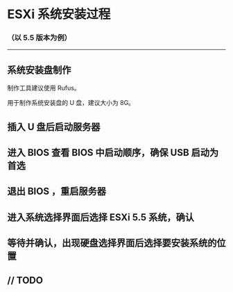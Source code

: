# ESXi 系统安装过程

### （以 5.5 版本为例）

---

## 系统安装盘制作

制作工具建议使用 Rufus。

用于制作系统安装盘的 U 盘，建议大小为 8G。

## 插入 U 盘后启动服务器

## 进入 BIOS 查看 BIOS 中启动顺序，确保 USB 启动为首选

## 退出 BIOS ，重启服务器

## 进入系统选择界面后选择 ESXi 5.5 系统，确认

## 等待并确认，出现硬盘选择界面后选择要安装系统的位置

## // TODO



